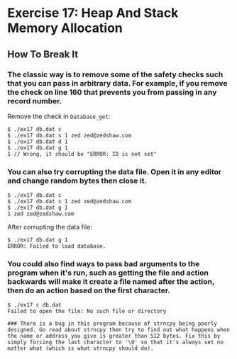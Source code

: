 # Exercise 17: Heap And Stack Memory Allocation
## How To Break It
### The classic way is to remove some of the safety checks such that you can pass in arbitrary data. For example, if you remove the check on line 160 that prevents you from passing in any record number.
Remove the check in `Database_get`:
```
$ ./ex17 db.dat c
$ ./ex17 db.dat s 1 zed zed@zedshaw.com
$ ./ex17 db.dat d 1
$ ./ex17 db.dat g 1
1 // Wrong, it should be "ERROR: ID is not set"
```

### You can also try corrupting the data file. Open it in any editor and change random bytes then close it.
```
$ ./ex17 db.dat c
$ ./ex17 db.dat s 1 zed zed@zedshaw.com
$ ./ex17 db.dat g 1
1 zed zed@zedshaw.com
```
After corrupting the data file:
```
$ ./ex17 db.dat g 1
ERROR: Failed to load database.
```

### You could also find ways to pass bad arguments to the program when it's run, such as getting the file and action backwards will make it create a file named after the action, then do an action based on the first character.
```
$ ./ex17 c db.dat
Failed to open the file: No such file or directory

### There is a bug in this program because of strncpy being poorly designed. Go read about strncpy then try to find out what happens when the name or address you give is greater than 512 bytes. Fix this by simply forcing the last character to '\0' so that it's always set no matter what (which is what strncpy should do).

```
